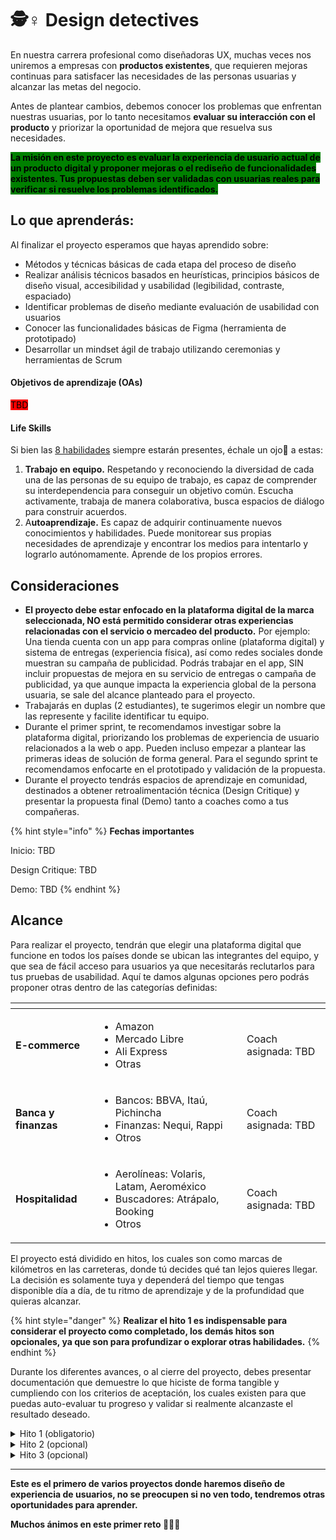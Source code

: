 # 🕵♀ Design detectives

En nuestra carrera profesional como diseñadoras UX, muchas veces nos uniremos a empresas con **productos existentes**, que requieren mejoras continuas para satisfacer las necesidades de las personas usuarias y alcanzar las metas del negocio.&#x20;

Antes de plantear cambios, debemos conocer los problemas que enfrentan nuestras usuarias, por lo tanto necesitamos **evaluar su interacción con el producto** y priorizar la oportunidad de mejora que resuelva sus necesidades.

<mark style="background-color:green;">**La misión en este proyecto es evaluar la experiencia de usuario actual de un producto digital y proponer mejoras o el rediseño de funcionalidades existentes. Tus propuestas deben ser validadas con usuarias reales para verificar si resuelve los problemas identificados.**</mark>

##

## Lo que aprenderás:

Al finalizar el proyecto esperamos que hayas aprendido sobre:

* Métodos y técnicas básicas de cada etapa del proceso de diseño
* Realizar análisis técnicos basados en heurísticas, principios básicos de diseño visual, accesibilidad y usabilidad (legibilidad, contraste, espaciado)
* Identificar problemas de diseño mediante evaluación de usabilidad con usuarios
* Conocer las funcionalidades básicas de Figma (herramienta de prototipado)
* Desarrollar un mindset ágil de trabajo utilizando ceremonias y herramientas de Scrum

#### Objetivos de aprendizaje (OAs)

<mark style="background-color:red;">TBD</mark>

#### Life Skills

Si bien las [8 habilidades](https://coda.io/d/\_dBPgnkAYAiO/\_sucD4) siempre estarán presentes, échale un ojo👀 a estas:

1. **Trabajo en equipo.** Respetando y reconociendo la diversidad de cada una de las personas de su equipo de trabajo, es capaz de comprender su interdependencia para conseguir un objetivo común. Escucha activamente, trabaja de manera colaborativa, busca espacios de diálogo para construir acuerdos.
2. A**utoaprendizaje.** Es capaz de adquirir continuamente nuevos conocimientos y habilidades. Puede monitorear sus propias necesidades de aprendizaje y encontrar los medios para intentarlo y lograrlo autónomamente. Aprende de los propios errores.

###

## Consideraciones

* **El proyecto debe estar enfocado en la plataforma digital de la marca seleccionada, NO está permitido considerar otras experiencias relacionadas con el servicio o mercadeo del producto.** Por ejemplo: Una tienda cuenta con un app para compras online (plataforma digital) y sistema de entregas (experiencia física), así como redes sociales donde muestran su campaña de publicidad. Podrás trabajar en el app, SIN incluir propuestas de mejora en su servicio de entregas o campaña de publicidad, ya que aunque impacta la experiencia global de la persona usuaria, se sale del alcance planteado para el proyecto.
* Trabajarás en duplas (2 estudiantes), te sugerimos elegir un nombre que las represente y facilite identificar tu equipo.
* Durante el primer sprint, te recomendamos investigar sobre la plataforma digital, priorizando los problemas de experiencia de usuario relacionados a la web o app. Pueden incluso empezar a plantear las primeras ideas de solución de forma general. Para el segundo sprint te recomendamos enfocarte en el prototipado y validación de la propuesta.
* Durante el proyecto tendrás espacios de aprendizaje en comunidad, destinados a obtener retroalimentación técnica (Design Critique) y presentar la propuesta final (Demo) tanto a coaches como a tus compañeras.

{% hint style="info" %}
**Fechas importantes**

Inicio: TBD

Design Critique: TBD

Demo: TBD
{% endhint %}



## Alcance

Para realizar el proyecto, tendrán que elegir una plataforma digital que funcione en todos los países donde se ubican las integrantes del equipo, y que sea de fácil acceso para usuarios ya que necesitarás reclutarlos para tus pruebas de usabilidad. Aquí te damos algunas opciones pero podrás proponer otras dentro de las categorías definidas:

<table data-view="cards"><thead><tr><th></th><th></th><th></th></tr></thead><tbody><tr><td><strong>E-commerce</strong></td><td><ul><li>Amazon</li><li>Mercado Libre</li><li>Ali Express</li><li>Otras</li></ul></td><td>Coach asignada: TBD</td></tr><tr><td><strong>Banca y finanzas</strong></td><td><ul><li>Bancos: BBVA, Itaú, Pichincha</li><li>Finanzas: Nequi, Rappi</li><li>Otros</li></ul></td><td>Coach asignada: TBD</td></tr><tr><td><strong>Hospitalidad</strong></td><td><ul><li>Aerolíneas: Volaris, Latam, Aeroméxico</li><li>Buscadores: Atrápalo, Booking</li><li>Otros</li></ul></td><td>Coach asignada: TBD</td></tr></tbody></table>

El proyecto está dividido en hitos, los cuales son como marcas de kilómetros en las carreteras, donde tú decides qué tan lejos quieres llegar. La decisión es solamente tuya y dependerá del tiempo que tengas disponible día a día, de tu ritmo de aprendizaje y de la profundidad que quieras alcanzar.

{% hint style="danger" %}
**Realizar el hito 1 es indispensable para considerar el proyecto como completado, los demás hitos son opcionales, ya que son para profundizar o explorar otras habilidades.**
{% endhint %}

Durante los diferentes avances, o al cierre del proyecto, debes presentar documentación que demuestre lo que hiciste de forma tangible y cumpliendo con los criterios de aceptación, los cuales existen para que puedas auto-evaluar tu progreso y validar si realmente alcanzaste el resultado deseado.

<details>

<summary>Hito 1 (obligatorio)</summary>

**Identificar el problema por resolver**

Para definir el problema, debes realizar análisis de usabilidad y síntesis.

**Criterios de aceptación:**

* Presentación explicando los diferentes elementos dentro de los paneles de Figma, así como las propiedades de cada uno.
* Un diagrama de flujo de usuario completo del app de tu preferencia. Un flujo se considera completo cuando permite a la persona usuaria realizar una tarea a cabalidad. Por ejemplo: comprar un producto, crear una cuenta, seleccionar un ítem como favorito, etc.
* Prototipo navegable en fidelidad media (texto falso, sin imágenes ni colores), en su versión desktop, tablet y mobile. La navegación del prototipo debe ser similar a la navegación del app seleccionado.
* Prototipo navegable en alta fidelidad (texto real, imágenes, colores e íconos), incluyendo componentes reutilizables debidamente organizados en la librería.
* Documento de Figma con capas y elementos organizados, utilizando una nomenclatura estándar. Por ejemplo: botón principal, botón secundario, dropdown, etc.
* Video donde se muestre el paso a paso del flujo que seleccionaste, utilizando el prototipo de alta fidelidad en los 3 formatos solicitados (desktop, tablet, mobile).

</details>

<details>

<summary>Hito 2 (opcional)</summary>

Ahora que dominas los elementos básicos del prototipado, anímate a realizar interacciones más complejas como un carrusel de imágenes, menú colapsable, modales/pop-ups o carga dinámica de datos. Puedes utilizar algún plugin de Figma.

**Criterios de aceptación:**

* Incluir al menos dos interacciones avanzadas dentro del prototipo de alta fidelidad. Deben funcionar sin errores y consistentemente.
* Incluir una animación básica dentro del prototipo de alta fidelidad (transiciones, giros, fade-in, etc.)

</details>

<details>

<summary>Hito 3 (opcional)</summary>

Ya tienes los diseños en tres tipos de dispositivos (desktop, tablet, mobile), lo cual es suficiente para considerar tu propuesta como responsive design, pero ¿podemos llevarlo al siguiente nivel? claro que sí! El reto consiste en utilizar los mismos componentes de Figma para los 3 dispositivos, sin que nada se quiebre. ¿Aceptas el reto?

**Criterios de aceptación:**

* Especificaciones de los breakpoints del diseño, incluyendo el layout utilizado por el app en cada tamaño.
* Componentes re-utilizables en todas las vistas. Nota: algunas veces no es posible utilizar el mismo componente, si no que se reemplaza por otro totalmente diferente y será necesario que identifiques estos casos en tus especificaciones.

</details>

***

**Este es el primero de varios proyectos donde haremos diseño de experiencia de usuarios, no se preocupen si no ven todo, tendremos otras oportunidades para aprender.**&#x20;

**Muchos ánimos en este primer reto 💪🏽💛**


